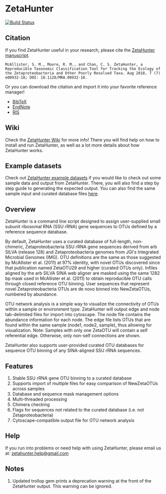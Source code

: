 # ZetaHunter

[![Build Status](https://travis-ci.org/mooreryan/ZetaHunter.svg?branch=master)](https://travis-ci.org/mooreryan/ZetaHunter)

## Citation

If you find ZetaHunter useful in your research, please cite the [ZetaHunter manuscript](http://dx.doi.org/10.1128/MRA.00932-18).

```
McAllister, S. M., Moore, R. M., and Chan, C. S. ZetaHunter, a Reproducible Taxonomic Classification Tool for Tracking the Ecology of the Zetaproteobacteria and Other Poorly Resolved Taxa. Aug 2018, 7 (7) e00932-18; DOI: 10.1128/MRA.00932-18.
```

Or you can download the citation and import it into your favorite reference manager!

- [BibTeX](https://raw.githubusercontent.com/mooreryan/ZetaHunter/master/citation/zeta_hunter.bib)
- [EndNote](https://raw.githubusercontent.com/mooreryan/ZetaHunter/master/citation/zeta_hunter.enw)
- [RIS](https://raw.githubusercontent.com/mooreryan/ZetaHunter/master/citation/zeta_hunter.ris)

## Wiki

Check the [ZetaHunter Wiki](https://github.com/mooreryan/ZetaHunter/wiki) for
more info!  There you will find help on how to install and run ZetaHunter, as well as a lot more details about how ZetaHunter works.

## Example datasets

Check out [ZetaHunter example datasets](https://github.com/mooreryan/ZetaHunter_examples) if you would like to check out some sample data and output from ZetaHunter.  There, you will also find a step by step guide to generating the expected output. You can also find the same sample input and curated database files [here](https://github.com/mooreryan/ZetaHunter/tree/master/example_data).

## Overview

ZetaHunter is a command line script designed to assign user-supplied
small subunit ribosomal RNA (SSU rRNA) gene sequences to OTUs defined
by a reference sequence database.

By default, ZetaHunter uses a curated database of full-length,
non-chimeric, Zetaproteobacteria SSU rRNA gene sequences derived from
arb SILVA (release 128) and Zetaproteobacteria genomes from JGI's
Integrated Microbial Genomes (IMG). OTU definitions are the same as
those suggested by McAllister et al. (2011) at 97% identity, with
novel OTUs discovered since that publication named ZetaOTU29 and
higher (curated OTUs only). Infiles aligned by the arb SILVA SINA web
aligner are masked using the same 1282 bp mask used in McAllister et
al. (2011) to obtain reproducible OTU calls through closed reference
OTU binning. User sequences that represent novel Zetaproteobacteria
OTUs are de novo binned into NewZetaOTUs, numbered by abundance.

OTU network analysis is a simple way to visualize the connectivity of
OTUs within a sample or environment type. ZetaHunter will output edge
and node tab-delimited files for import into cytoscape. The node file
contains the abundance information for each node. The edge file lists
OTUs that are found within the same sample (node1, node2, sample), thus
allowing for visualization. Note: Samples with only one ZetaOTU will contain
a self referential edge. Otherwise, only non-self connections are shown.

ZetaHunter also supports user-provided curated OTU databases for
sequence OTU binning of any SINA-aligned SSU rRNA sequences.

## Features

1. Stable SSU rRNA gene OTU binning to a curated database
2. Supports import of multiple files for easy comparison of NewZetaOTUs across samples
3. Database and sequence mask management options
4. Multi-threaded processing
5. Chimera checking
6. Flags for sequences not related to the curated database (i.e. not Zetaproteobacteria)
7. Cytoscape-compatible output file for OTU network analysis

## Help

If you run into problems or need help with using ZetaHunter, please email us at: [zetahunter.help@gmail.com](mailto:zetahunter.help@gmail.com)

## Notes

1. Updated trollop gem prints a deprecation warning at the front of the ZetaHunter output. This warning can be ignored.
